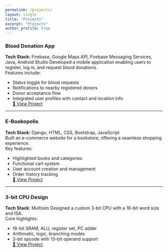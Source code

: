 ```yaml
---
permalink: /projects/
layout: single
title: "Projects"
excerpt: "Projects"
author_profile: true
---
```


### Blood Donation App  
**Tech Stack:** Firebase, Google Maps API, Firebase Messaging Services, Java, Android Studio
Developed a mobile application enabling users to register, log in, and request blood donations.  
Features include:
- Status toggle for blood requests  
- Notifications to nearby registered donors  
- Donor acceptance flow  
- Integrated user profiles with contact and location info  
[🔗 View Project](https://github.com/BarshaRoy/Blood-Donation-App)

---

### E-Bookopolis  
**Tech Stack:** Django, HTML, CSS, Bootstrap, JavaScript  
Built an e-commerce website for a bookstore, offering a seamless shopping experience.  
Key features:
- Highlighted books and categories  
- Functional cart system  
- User account creation and management  
- Order history tracking  
[🔗 View Project](https://github.com/BarshaRoy/Ecommerce-Website)

---

### 3-bit CPU Design  
**Tech Stack:** Multisim
Designed a custom 3-bit CPU with a 16-bit word size and ISA.  
Core highlights:
- 16-bit SRAM, ALU, register set, PC adder  
- Arithmetic, logic, branching modes  
- 3-bit opcode with 13-bit operand support  
[🔗 View Project](https://github.com/BarshaRoy/3-bit-CPU-Design)
